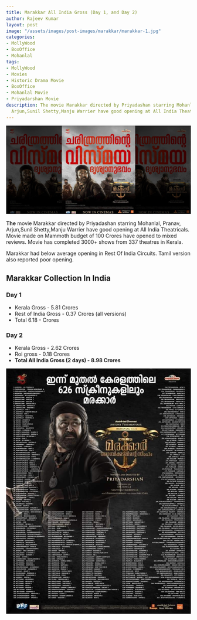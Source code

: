 ```yaml
---
title: Marakkar All India Gross (Day 1, and Day 2)
author: Rajeev Kumar
layout: post
image: "/assets/images/post-images/marakkar/marakkar-1.jpg"
categories:
- MollyWood
- BoxOffice
- Mohanlal
tags:
- MollyWood
- Movies
- Historic Drama Movie
- BoxOffice
- Mohanlal Movie
- Priyadarshan Movie
description: The movie Marakkar directed by Priyadashan starring Mohanlal, Pranav,
  Arjun,Sunil Shetty,Manju Warrier have good opening at All India Theatricals
---
```


![Marakkar arabi kadalinte simham featured image](/assets/images/post-images/marakkar/marakkar-1.jpg)

**The** movie Marakkar directed by Priyadashan starring Mohanlal, Pranav, Arjun,Sunil Shetty,Manju Warrier have good opening at All India Theatricals. Movie made on Mammoth budget of 100 Crores have opened to mixed reviews. Movie has completed 3000+ shows from 337 theatres in Kerala.

Marakkar had below average opening in Rest Of India Circuits. Tamil version also reported poor opening.

## Marakkar Collection In India

### Day 1
- Kerala Gross - 5.81 Crores
- Rest of India Gross - 0.37 Crores (all versions)
- Total 6.18 - Crores

### Day 2
- Kerala Gross - 2.62 Crores
- Roi gross - 0.18 Crores
- **Total All India Gross (2 days) - 8.98 Crores**

![Marakkar arabi kadalinte simham theatre list](/assets/images/post-images/marakkar/marakkar-2.jpeg)
